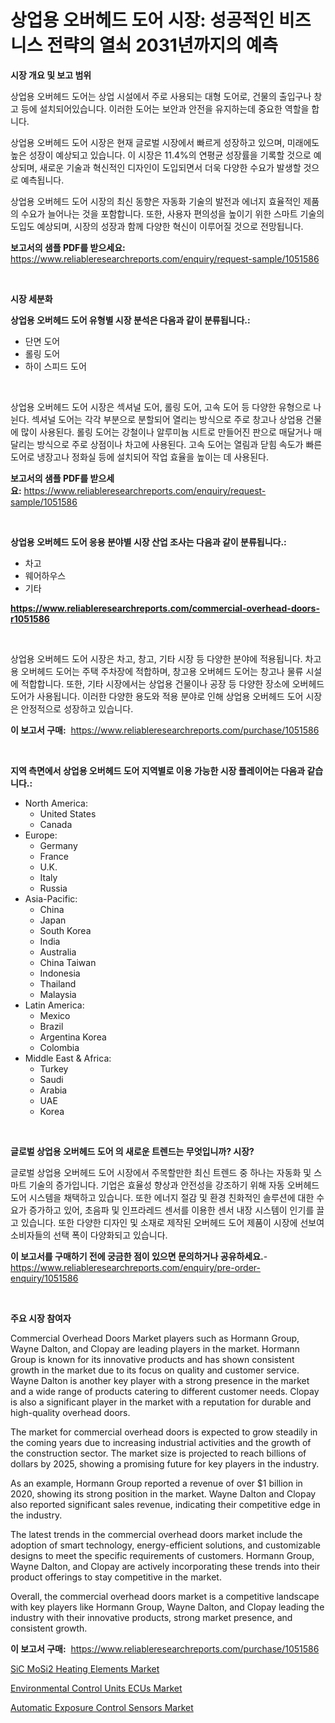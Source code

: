 <p><h1>상업용 오버헤드 도어 시장: 성공적인 비즈니스 전략의 열쇠 2031년까지의 예측</h1></p><p><strong>시장 개요 및 보고 범위</strong></p>
<p><p>상업용 오버헤드 도어는 상업 시설에서 주로 사용되는 대형 도어로, 건물의 출입구나 창고 등에 설치되어있습니다. 이러한 도어는 보안과 안전을 유지하는데 중요한 역할을 합니다.</p><p>상업용 오버헤드 도어 시장은 현재 글로벌 시장에서 빠르게 성장하고 있으며, 미래에도 높은 성장이 예상되고 있습니다. 이 시장은 11.4%의 연평균 성장률을 기록할 것으로 예상되며, 새로운 기술과 혁신적인 디자인이 도입되면서 더욱 다양한 수요가 발생할 것으로 예측됩니다.</p><p>상업용 오버헤드 도어 시장의 최신 동향은 자동화 기술의 발전과 에너지 효율적인 제품의 수요가 늘어나는 것을 포함합니다. 또한, 사용자 편의성을 높이기 위한 스마트 기술의 도입도 예상되며, 시장의 성장과 함께 다양한 혁신이 이루어질 것으로 전망됩니다.</p></p>
<p><strong>보고서의 샘플 PDF를 받으세요:</strong> <a href="https://www.reliableresearchreports.com/enquiry/request-sample/1051586">https://www.reliableresearchreports.com/enquiry/request-sample/1051586</a></p>
<p>&nbsp;</p>
<p><strong>시장 세분화</strong></p>
<p><strong>상업용 오버헤드 도어 유형별 시장 분석은 다음과 같이 분류됩니다.:</strong></p>
<p><ul><li>단면 도어</li><li>롤링 도어</li><li>하이 스피드 도어</li></ul></p>
<p>&nbsp;</p>
<p><p>상업용 오버헤드 도어 시장은 섹셔널 도어, 롤링 도어, 고속 도어 등 다양한 유형으로 나뉜다. 섹셔널 도어는 각각 부분으로 분할되어 열리는 방식으로 주로 창고나 상업용 건물에 많이 사용된다. 롤링 도어는 강철이나 알루미늄 시트로 만들어진 판으로 매달거나 매달리는 방식으로 주로 상점이나 차고에 사용된다. 고속 도어는 열림과 닫힘 속도가 빠른 도어로 냉장고나 정화실 등에 설치되어 작업 효율을 높이는 데 사용된다.</p></p>
<p><strong>보고서의 샘플 PDF를 받으세요:</strong>&nbsp;<a href="https://www.reliableresearchreports.com/enquiry/request-sample/1051586">https://www.reliableresearchreports.com/enquiry/request-sample/1051586</a></p>
<p>&nbsp;</p>
<p><strong> 상업용 오버헤드 도어 응용 분야별 시장 산업 조사는 다음과 같이 분류됩니다.:</strong></p>
<p><ul><li>차고</li><li>웨어하우스</li><li>기타</li></ul></p>
<p><strong><a href="https://www.reliableresearchreports.com/commercial-overhead-doors-r1051586">https://www.reliableresearchreports.com/commercial-overhead-doors-r1051586</a></strong></p>
<p>&nbsp;</p>
<p><p>상업용 오버헤드 도어 시장은 차고, 창고, 기타 시장 등 다양한 분야에 적용됩니다. 차고용 오버헤드 도어는 주택 주차장에 적합하며, 창고용 오버헤드 도어는 창고나 물류 시설에 적합합니다. 또한, 기타 시장에서는 상업용 건물이나 공장 등 다양한 장소에 오버헤드 도어가 사용됩니다. 이러한 다양한 용도와 적용 분야로 인해 상업용 오버헤드 도어 시장은 안정적으로 성장하고 있습니다.</p></p>
<p><strong>이 보고서 구매:</strong>&nbsp; <a href="https://www.reliableresearchreports.com/purchase/1051586">https://www.reliableresearchreports.com/purchase/1051586</a></p>
<p>&nbsp;</p>
<p><strong>지역 측면에서 상업용 오버헤드 도어 지역별로 이용 가능한 시장 플레이어는 다음과 같습니다.:</strong></p>
<p><ul>
    <li>
        North America:
        <ul>
            <li>United States</li>
            <li>Canada</li>
        </ul>
    </li>
    <li>
        Europe:
        <ul>
            <li>Germany</li>
            <li>France</li>
            <li>U.K.</li>
            <li>Italy</li>
            <li>Russia</li>
        </ul>
    </li>
    <li>
        Asia-Pacific:
        <ul>
            <li>China</li>
            <li>Japan</li>
            <li>South Korea</li>
            <li>India</li>
            <li>Australia</li>
            <li>China Taiwan</li>
            <li>Indonesia</li>
            <li>Thailand</li>
            <li>Malaysia</li>
        </ul>
    </li>
    <li>
        Latin America:
        <ul>
            <li>Mexico</li>
            <li>Brazil</li>
            <li>Argentina Korea</li>
            <li>Colombia</li>
        </ul>
    </li>
    <li>
        Middle East & Africa:
        <ul>
            <li>Turkey</li>
            <li>Saudi</li>
            <li>Arabia</li>
            <li>UAE</li>
            <li>Korea</li>
        </ul>
    </li>
    </ul></p>
<p>&nbsp;</p>
<p><strong>글로벌 상업용 오버헤드 도어 의 새로운 트렌드는 무엇입니까? 시장?</strong></p>
<p><p>글로벌 상업용 오버헤드 도어 시장에서 주목할만한 최신 트렌드 중 하나는 자동화 및 스마트 기술의 증가입니다. 기업은 효율성 향상과 안전성을 강조하기 위해 자동 오버헤드 도어 시스템을 채택하고 있습니다. 또한 에너지 절감 및 환경 친화적인 솔루션에 대한 수요가 증가하고 있어, 초음파 및 인프라레드 센서를 이용한 센서 내장 시스템이 인기를 끌고 있습니다. 또한 다양한 디자인 및 소재로 제작된 오버헤드 도어 제품이 시장에 선보여 소비자들의 선택 폭이 다양화되고 있습니다.</p></p>
<p><strong>이 보고서를 구매하기 전에 궁금한 점이 있으면 문의하거나 공유하세요.</strong>- <a href="https://www.reliableresearchreports.com/enquiry/pre-order-enquiry/1051586">https://www.reliableresearchreports.com/enquiry/pre-order-enquiry/1051586</a></p>
<p>&nbsp;</p>
<p><strong>주요 시장 참여자</strong></p>
<p><p>Commercial Overhead Doors Market players such as Hormann Group, Wayne Dalton, and Clopay are leading players in the market. Hormann Group is known for its innovative products and has shown consistent growth in the market due to its focus on quality and customer service. Wayne Dalton is another key player with a strong presence in the market and a wide range of products catering to different customer needs. Clopay is also a significant player in the market with a reputation for durable and high-quality overhead doors.</p><p>The market for commercial overhead doors is expected to grow steadily in the coming years due to increasing industrial activities and the growth of the construction sector. The market size is projected to reach billions of dollars by 2025, showing a promising future for key players in the industry.</p><p>As an example, Hormann Group reported a revenue of over $1 billion in 2020, showing its strong position in the market. Wayne Dalton and Clopay also reported significant sales revenue, indicating their competitive edge in the industry.</p><p>The latest trends in the commercial overhead doors market include the adoption of smart technology, energy-efficient solutions, and customizable designs to meet the specific requirements of customers. Hormann Group, Wayne Dalton, and Clopay are actively incorporating these trends into their product offerings to stay competitive in the market.</p><p>Overall, the commercial overhead doors market is a competitive landscape with key players like Hormann Group, Wayne Dalton, and Clopay leading the industry with their innovative products, strong market presence, and consistent growth.</p></p>
<p><strong>이 보고서 구매:</strong>&nbsp;&nbsp;<a href="https://www.reliableresearchreports.com/purchase/1051586">https://www.reliableresearchreports.com/purchase/1051586</a></p>
<p><p><a href="https://www.linkedin.com/pulse/decoding-sic-mosi2-heating-elements-market-metrics-share-trends-ed4nc?trackingId=Mz1ufZt6LCtH7lXp77dRmQ%3D%3D">SiC MoSi2 Heating Elements Market</a></p><p><a href="https://www.linkedin.com/pulse/environmental-control-units-ecus-market-exploring-share-trends-abnhc?trackingId=KZp8AakRevbkVsAtQ%2FfpRA%3D%3D">Environmental Control Units ECUs Market</a></p><p><a href="https://www.linkedin.com/pulse/automatic-exposure-control-sensors-market-outlook-industry-ypkle?trackingId=t6psA7YiqHUucF6eGsqiAQ%3D%3D">Automatic Exposure Control Sensors Market</a></p></p>